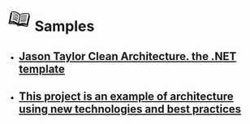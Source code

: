 # ![](https://github.com/MohammadAsgharian/Learn-Resource/blob/main/images/book-99-48.png) Samples

- ## [Jason Taylor Clean Architecture. the .NET template](https://github.com/jasontaylordev/CleanArchitecture)
- ## [This project is an example of architecture using new technologies and best practices](https://github.com/rafaelfgx/Architecture)
